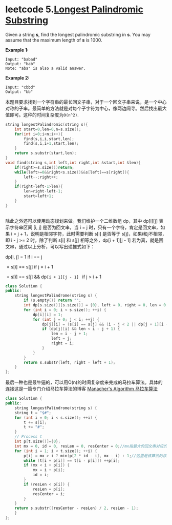 # leetcode  5.[Longest Palindromic Substring](https://leetcode.com/problems/longest-palindromic-substring/description/)

Given a string **s**, find the longest palindromic substring in **s**. You may assume that the maximum length of **s** is 1000.

**Example 1:**

```
Input: "babad"
Output: "bab"
Note: "aba" is also a valid answer.
```

**Example 2:**

```
Input: "cbbd"
Output: "bb"
```

本题目要求找到一个字符串的最长回文子串，对于一个回文子串来说，是一个中心对称的子串。最简单的方法就是对每个子字符为中心，像两边阔寻。然后找出最大值即可。这种的时间复杂度为`O(n^2)`.
```cpp
string longestPalindromic(string s){
    int start=0,len=0,n=s.size();
    for(int i=0;i<n;i++){
        find(s,i,i,start,len);
        find(s,i,i+1,start,len);
    }
    return s.substr(start,len);
}
void find(string s,int left,int right,int &start,int &len){
    if(right>=s.size())return;
    while(left>=0&&right<s.size()&&s[left]==s[right]){
        left--;right++;
    }
    if(right-left-1>len){
        len=right-left-1;
        start=left+1;
    }
}
 
```

除此之外还可以使用动态规划来做。我们维护一个二维数组 dp，其中 dp[i][j] 表示字符串区间 [i, j] 是否为回文串，当 i = j 时，只有一个字符，肯定是回文串，如果 i = j + 1，说明是相邻字符，此时需要判断 s[i] 是否等于 s[j]，如果i和j不相邻，即 i - j >= 2 时，除了判断 s[i] 和 s[j] 相等之外，dp[i + 1][j - 1] 若为真，就是回文串，通过以上分析，可以写出递推式如下：

dp[i, j] = 1                                               if i == j

​           = s[i] == s[j]                                if j = i + 1

​           = s[i] == s[j] && dp`[i + 1][j - 1] `   if j > i + 1      

```cpp
class Solution {
public:
    string longestPalindrome(string s) {
        if (s.empty()) return "";
        int dp[s.size()][s.size()] = {0}, left = 0, right = 0, len = 0;
        for (int i = 0; i < s.size(); ++i) {
            dp[i][i] = 1;
            for (int j = 0; j < i; ++j) {
                dp[j][i] = (s[i] == s[j] && (i - j < 2 || dp[j + 1][i - 1]));
                if (dp[j][i] && len < i - j + 1) {
                    len = i - j + 1;
                    left = j;
                    right = i;
                }
            }
        }
        return s.substr(left, right - left + 1);
    }
};
```

最后一种也是最牛逼的，可以用O(n)的时间复杂度来完成的马拉车算法。具体的连接这是一篇专门介绍马拉车算法的博客 [Manacher's Algorithm 马拉车算法](http://www.cnblogs.com/grandyang/p/4475985.html)

```cpp
class Solution {
public:
    string longestPalindrome(string s) {
    string t = "$#";
    for (int i = 0; i < s.size(); ++i) {
        t += s[i];
        t += "#";
    }
    // Process t
    int p[t.size()]={0};
    int mx = 0, id = 0, resLen = 0, resCenter = 0;//mx指最大的回文串对应的右端点，id为最大的回文串的中心点，reslen是指回文对称的长度，resCenter就是对称中心。
    for (int i = 1; i < t.size(); ++i) {
        p[i] = mx > i ? min(p[2 * id - i], mx - i) : 1;//这里是该算法的核心问题，主要是利用之前已经遍历到回文串的性质：对称。直接获取到该点的对称长度。
        while (t[i + p[i]] == t[i - p[i]]) ++p[i];
        if (mx < i + p[i]) {
            mx = i + p[i];
            id = i;
        }
        if (resLen < p[i]) {
            resLen = p[i];
            resCenter = i;
        }
    }
    return s.substr((resCenter - resLen) / 2, resLen - 1);
    }
};
```

